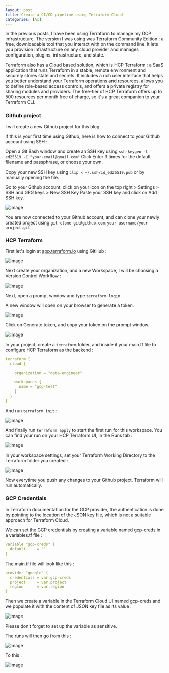 ```yaml
---
layout: post
title: Create a CI/CD pipeline using Terraform Cloud
categories: [AI]
---
```


In the previous posts, I have been using Terraform to manage my GCP infrastructure.
The version I was using was Terraform Community Edition : a free, downloadable tool that you interact with on the command line. 
It lets you provision infrastructure on any cloud provider and manages configuration, plugins, infrastructure, and state.

Terraform also has a Cloud based solution, which is HCP Terraform : a SaaS application that runs Terraform in a stable, remote environment and securely stores state and secrets. 
It includes a rich user interface that helps you better understand your Terraform operations and resources, allows you to define role-based access controls, and offers a private registry for sharing modules and providers.
The free-tier of HCP Terraform offers up to 500 resources per month free of charge, so it's a great companion to your Terraform CLI.   

### Github project 

I will create a new Github project for this blog.

If this is your first time using Github, here is how to connect to your Github account using SSH :

Open a Git Bash window and create an SSH key using ```ssh-keygen -t ed25519 -C "your-email@gmail.com"```
Click Enter 3 times for the default filename and passphrase, or choose your own.

Copy your new SSH key using ```clip < ~/.ssh/id_ed25519.pub``` or by manually opening the file.

Go to your Github account, click on your icon on the top right > Settings > SSH and GPG keys > New SSH Key
Paste your SSH key and click on Add SSH key.

![image](https://github.com/user-attachments/assets/bc11c4be-9826-43c3-90a9-f0aa0b510e07)

You are now connected to your Github account, and can clone your newly created project using ```git clone git@github.com:your-username/your-project.git```

### HCP Terraform 

First let's login at [app.terraform.io](https://app.terraform.io/) using GitHub :

![image](https://github.com/user-attachments/assets/6afc0ba7-4861-4716-80f9-ae7ed44077be)

Next create your organization, and a new Workspace, I will be choosing a Version Control Workflow :

![image](https://github.com/user-attachments/assets/f8be70f7-b319-4b16-b4ff-ed02baf9faaa)

Next, open a prompt window and type ```terraform login```

A new window will open on your browser to generate a token.

![image](https://github.com/user-attachments/assets/4004101f-7f18-4b2d-96f9-4784f8a12fcb)

Click on Generate token, and copy your token on the prompt window.

![image](https://github.com/user-attachments/assets/80f19402-fe9f-431f-825a-e2d6b6c0db43)

In your project, create a ```terraform``` folder, and inside it your main.tf file to configure HCP Terraform as the backend : 

```yaml
terraform { 
  cloud { 
    
    organization = "data-engineer" 

    workspaces { 
      name = "gcp-test" 
    } 
  } 
}
```

And run ```terraform init``` :

![image](https://github.com/user-attachments/assets/0be306ea-c2da-46f8-8dca-f17fce9e99c5)

And finally run ```terraform apply``` to start the first run for this workspace.
You can find your run on your HCP Terraform UI, in the Runs tab :

![image](https://github.com/user-attachments/assets/6bca87cf-d8d0-4e0d-98a8-902270950e40)

In your workspace settings, set your Terraform Working Directory to the Terraform folder you created :

![image](https://github.com/user-attachments/assets/eaee8a27-1ee0-40ee-ba79-e1a4eca75e27)

Now everytime you push any changes to your Github project, Terraform will run automatically.

### GCP Credentials

In Terraform documentation for the GCP provider, the authentication is done by pointing to the location of the JSON key file, which is not a suitable approach for Terraform Cloud.

We can set the GCP credentials by creating a variable named gcp-creds in a variables.tf file :

```yaml
variable "gcp-creds" {
  default     = ""
}
```

The main.tf file will look like this : 

```yaml
provider "google" {
  credentials = var.gcp-creds
  project     = var.project
  region      = var.region
}
```

Then we create a variable in the Terraform Cloud UI named gcp-creds and we populate it with the content of JSON key file as its value :

![image](https://github.com/user-attachments/assets/5257f440-31b9-48dc-ad0e-e9339412af45)

Please don't forget to set up the variable as sensitive.

The runs will then go from this : 

![image](https://github.com/user-attachments/assets/9b3103f7-d920-4fcd-9f70-5e8310fa8526)

To this :

![image](https://github.com/user-attachments/assets/89c54b94-1c7e-4807-a295-34560c01bd9a)
